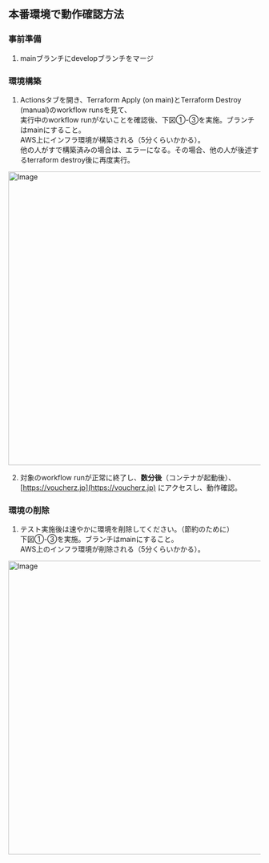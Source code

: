 ## 本番環境で動作確認方法
### 事前準備
1. mainブランチにdevelopブランチをマージ 

### 環境構築
1. Actionsタブを開き、Terraform Apply (on main)とTerraform Destroy (manual)のworkflow runsを見て、\
   実行中のworkflow runがないことを確認後、下図①-③を実施。ブランチはmainにすること。\
   AWS上にインフラ環境が構築される（5分くらいかかる）。\
   他の人がすで構築済みの場合は、エラーになる。その場合、他の人が後述するterraform destroy後に再度実行。
 
<img width="1672" height="587" alt="Image" src="https://github.com/user-attachments/assets/8892c568-583f-495b-b441-93460ab74fb0" />

2. 対象のworkflow runが正常に終了し、**数分後**（コンテナが起動後）、\
   [https://voucherz.jp](https://voucherz.jp) にアクセスし、動作確認。


### 環境の削除
1. テスト実施後は速やかに環境を削除してください。（節約のために）\
   下図①-③を実施。ブランチはmainにすること。\
   AWS上のインフラ環境が削除される（5分くらいかかる）。

<img width="1672" height="587" alt="Image" src="https://github.com/user-attachments/assets/9c06437a-7a06-49f9-a1e3-124add20a3eb" />

